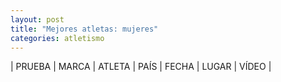 ```yaml
---
layout: post
title: "Mejores atletas: mujeres"
categories: atletismo
---
```


| PRUEBA | MARCA | ATLETA | PAÍS | FECHA | LUGAR | VÍDEO |
